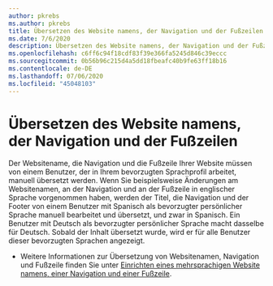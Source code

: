 ```yaml
---
author: pkrebs
ms.author: pkrebs
title: Übersetzen des Website namens, der Navigation und der Fußzeilen
ms.date: 7/6/2020
description: Übersetzen des Website namens, der Navigation und der Fußzeilen
ms.openlocfilehash: c6ff6c94f18cdf83f39e366fa5245d846c39eccc
ms.sourcegitcommit: 0b56b96c215d4a5dd18fbeafc40b9fe63ff18b16
ms.contentlocale: de-DE
ms.lasthandoff: 07/06/2020
ms.locfileid: "45048103"
---
```

# <a name="translate-the-site-name-navigation-and-footers"></a>Übersetzen des Website namens, der Navigation und der Fußzeilen
Der Websitename, die Navigation und die Fußzeile Ihrer Website müssen von einem Benutzer, der in Ihrem bevorzugten Sprachprofil arbeitet, manuell übersetzt werden. Wenn Sie beispielsweise Änderungen am Websitenamen, an der Navigation und an der Fußzeile in englischer Sprache vorgenommen haben, werden der Titel, die Navigation und der Footer von einem Benutzer mit Spanisch als bevorzugter persönlicher Sprache manuell bearbeitet und übersetzt, und zwar in Spanisch. Ein Benutzer mit Deutsch als bevorzugter persönlicher Sprache macht dasselbe für Deutsch. Sobald der Inhalt übersetzt wurde, wird er für alle Benutzer dieser bevorzugten Sprachen angezeigt.  

- Weitere Informationen zur Übersetzung von Websitenamen, Navigation und Fußzeile finden Sie unter [Einrichten eines mehrsprachigen Website namens, einer Navigation und einer Fußzeile](https://support.office.com/en-us/article/create-multilingual-communication-sites-pages-and-news-2bb7d610-5453-41c6-a0e8-6f40b3ed750c#bkmk_muitranslations).
